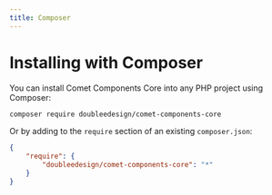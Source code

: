 ```yaml
---
title: Composer
---
```


# Installing with Composer

You can install Comet Components Core into any PHP project using Composer:

```bash
composer require doubleedesign/comet-components-core
```

Or by adding to the `require` section of an existing `composer.json`:

```json
{
	"require": {
		"doubleedesign/comet-components-core": "*"
	}
}
```

